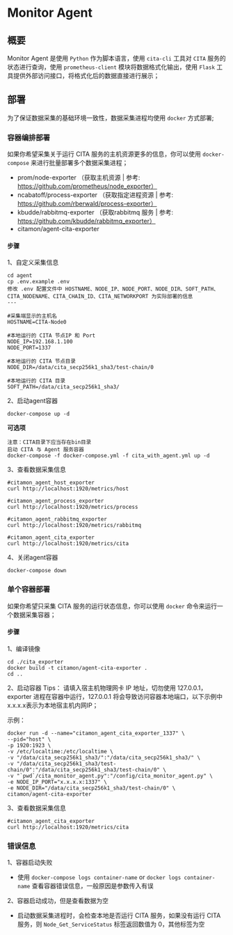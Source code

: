 # Monitor Agent

## 概要

Monitor Agent 是使用 `Python` 作为脚本语言，使用 `cita-cli` 工具对 `CITA` 服务的状态进行查询，使用 `prometheus-client` 模块将数据格式化输出，使用 `Flask` 工具提供外部访问接口，将格式化后的数据直接进行展示；

## 部署

为了保证数据采集的基础环境一致性，数据采集进程均使用 `docker` 方式部署;

### 容器编排部署

如果你希望采集关于运行 CITA 服务的主机资源更多的信息，你可以使用 `docker-compose` 来进行批量部署多个数据采集进程；
* prom/node-exporter （获取主机资源 | 参考: https://github.com/prometheus/node_exporter）
* ncabatoff/process-exporter （获取指定进程资源 | 参考: https://github.com/rberwald/process-exporter）
* kbudde/rabbitmq-exporter （获取rabbitmq 服务 | 参考: https://github.com/kbudde/rabbitmq_exporter）
* citamon/agent-cita-exporter

#### 步骤

1、自定义采集信息
```
cd agent
cp .env.example .env
修改 .env 配置文件中 HOSTNAME、NODE_IP、NODE_PORT、NODE_DIR、SOFT_PATH、CITA_NODENAME、CITA_CHAIN_ID、CITA_NETWORKPORT 为实际部署的信息
---

#采集端显示的主机名
HOSTNAME=CITA-Node0

#本地运行的 CITA 节点IP 和 Port
NODE_IP=192.168.1.100
NODE_PORT=1337

#本地运行的 CITA 节点目录
NODE_DIR=/data/cita_secp256k1_sha3/test-chain/0

#本地运行的 CITA 目录
SOFT_PATH=/data/cita_secp256k1_sha3/
```
2、启动agent容器
```
docker-compose up -d
```
**可选项**
```
注意：CITA目录下应当存在bin目录
启动 CITA 与 Agent 服务容器
docker-compose -f docker-compose.yml -f cita_with_agent.yml up -d
```
3、查看数据采集信息
```
#citamon_agent_host_exporter
curl http://localhost:1920/metrics/host

#citamon_agent_process_exporter
curl http://localhost:1920/metrics/process

#citamon_agent_rabbitmq_exporter
curl http://localhost:1920/metrics/rabbitmq

#citamon_agent_cita_exporter
curl http://localhost:1920/metrics/cita
```
4、关闭agent容器
```
docker-compose down
```

### 单个容器部署

如果你希望只采集 CITA 服务的运行状态信息，你可以使用 `docker` 命令来运行一个数据采集容器；

#### 步骤

1、编译镜像
```
cd ./cita_exporter
docker build -t citamon/agent-cita-exporter .
cd ..
```
2、启动容器
Tips：
请填入宿主机物理网卡 IP 地址，切勿使用 127.0.0.1，exporter 进程在容器中运行，127.0.0.1 将会导致访问容器本地端口，以下示例中x.x.x.x表示为本地宿主机内网IP；

示例：
```
docker run -d --name="citamon_agent_cita_exporter_1337" \
--pid="host" \
-p 1920:1923 \
-v /etc/localtime:/etc/localtime \
-v "/data/cita_secp256k1_sha3/":"/data/cita_secp256k1_sha3/" \
-v "/data/cita_secp256k1_sha3/test-chain/0":"/data/cita_secp256k1_sha3/test-chain/0" \
-v "`pwd`/cita_monitor_agent.py":"/config/cita_monitor_agent.py" \
-e NODE_IP_PORT="x.x.x.x:1337" \
-e NODE_DIR="/data/cita_secp256k1_sha3/test-chain/0" \
citamon/agent-cita-exporter
```
3、查看数据采集信息
```
#citamon_agent_cita_exporter
curl http://localhost:1920/metrics/cita
```

### 错误信息

1、容器启动失败
* 使用 `docker-compose logs container-name` or `docker logs container-name` 查看容器错误信息，一般原因是参数传入有误

2、容器启动成功，但是查看数据为空
* 启动数据采集进程时，会检查本地是否运行 CITA 服务，如果没有运行 CITA 服务，则 `Node_Get_ServiceStatus` 标签返回数值为 0，其他标签为空
